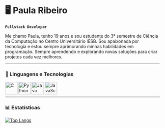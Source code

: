 # 🖥️ Paula Ribeiro

**`Fullstack Developer`**

Me chamo Paula, tenho 19 anos e sou estudante do 3° semestre de Ciência da Computação no Centro Universitário IESB. Sou apaixonada por tecnologia e estou sempre aprimorando minhas habilidades em programação. Sempre aprendendo e explorando novas soluções para criar projetos cada vez melhores.

---
### 🤖 Linguagens e Tecnologias

<img  align= "left" alt="C" title="C" width="40px" src="https://cdn.jsdelivr.net/gh/devicons/devicon@latest/icons/c/c-original.svg" />  
<img  align= "left" alt="Python" title="Python" width="40px" src="https://cdn.jsdelivr.net/gh/devicons/devicon@latest/icons/python/python-original.svg" />  
<img  align= "left" alt="Java" title="Java" width="40px" src="https://cdn.jsdelivr.net/gh/devicons/devicon@latest/icons/java/java-original.svg" />  
<img  align= "left" alt="JavaScript" title="JavaScript" width="40px" src="https://cdn.jsdelivr.net/gh/devicons/devicon@latest/icons/javascript/javascript-original.svg" />

<br/>
<br/>

---

### 📊 Estatísticas            

[![Top Langs](https://github-readme-stats.vercel.app/api/top-langs/?username=pribeiroms&theme=midnight-purple&layout=donut)](https://github.com/anuraghazra/github-readme-stats)
